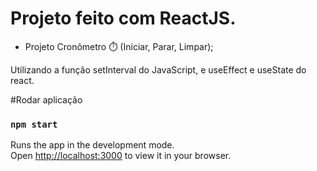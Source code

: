 # Projeto feito com ReactJS.

- Projeto Cronômetro :stopwatch: (Iniciar, Parar, Limpar); 

Utilizando a função setInterval do JavaScript, e useEffect e useState do react.

#Rodar aplicação
### `npm start`

Runs the app in the development mode.\
Open [http://localhost:3000](http://localhost:3000) to view it in your browser.


